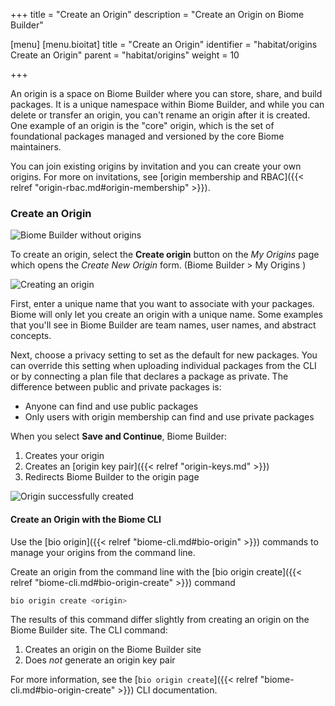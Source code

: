 +++
title = "Create an Origin"
description = "Create an Origin on Biome Builder"

[menu]
  [menu.bioitat]
    title = "Create an Origin"
    identifier = "habitat/origins Create an Origin"
    parent = "habitat/origins"
    weight = 10

+++

An origin is a space on Biome Builder where you can store, share, and build packages. It is a unique namespace within Biome Builder, and while you can delete or transfer an origin, you can't rename an origin after it is created. One example of an origin is the "core" origin, which is the set of foundational packages managed and versioned by the core Biome maintainers.

You can join existing origins by invitation and you can create your own origins.
For more on invitations, see [origin membership and RBAC]({{< relref "origin-rbac.md#origin-membership" >}}).

### Create an Origin

![Biome Builder without origins](/images/screenshots/create-origin.png)

To create an origin, select the **Create origin** button on the _My Origins_ page which opens the _Create New Origin_ form. (Biome Builder > My Origins )

![Creating an origin](/images/screenshots/create-origin-form.png)

First, enter a unique name that you want to associate with your packages.  Biome will only let you create an origin with a unique name. Some examples that you'll see in Biome Builder are team names, user names, and abstract concepts.

Next, choose a privacy setting to set as the default for new packages. You can override this setting when uploading individual packages from the CLI or by connecting a plan file that declares a package as private. The difference between public and private packages is:

- Anyone can find and use public packages
- Only users with origin membership can find and use private packages

When you select **Save and Continue**, Biome Builder:

1. Creates your origin
1. Creates an [origin key pair]({{< relref "origin-keys.md" >}})
1. Redirects Biome Builder to the origin page

![Origin successfully created](/images/screenshots/create-origin-done.png)

#### Create an Origin with the Biome CLI

Use the [bio origin]({{< relref "biome-cli.md#bio-origin" >}}) commands to manage your origins from the command line.

Create an origin from the command line with the [bio origin create]({{< relref "biome-cli.md#bio-origin-create" >}}) command

```bash
bio origin create <origin>
```

The results of this command differ slightly from creating an origin on the Biome Builder site. The CLI command:

1. Creates an origin on the Biome Builder site
1. Does _not_ generate an origin key pair

For more information, see the [`bio origin create`]({{< relref "biome-cli.md#bio-origin-create" >}}) CLI documentation.
